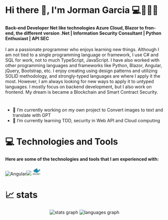 
   
   #       Hi there 👋, I'm Jorman Garcia 💻🏋🏽‍♂️

#### Back-end Developer Net like technologies Azure Cloud, Blazor to fron-end, the different version .Net | Information Security Consultant | Python Enthusiast | API SEC
I am a passionate programmer who enjoys learning new things. Although I am not tied to a single programming language or framework, I use C# and SQL for work, not to much TypeScript, JavaScript. I have also worked with other programming languages and frameworks like Python, Blazor, Angular, jQuery, Bootstrap, etc. I enjoy creating using design patterns and utilizing SOLID methodology, and strongly-typed languages are where I apply it the most. However, I am always looking for new ways to apply it to untyped languages. I mostly focus on backend development, but I also work on frontend. My dream is became a Blockchain and Smart Contract Security.


#
- 🔭 I’m currently working on my own project to Convert images to text and translate with GPT
- 🌱 I’m currently learning TDD, security in Web API and Cloud computing
#
# 💻 Technologies and Tools

#### Here are some of the technologies and tools that I am experienced with:
<img src='https://www.vectorlogo.zone/logos/angular/angular-icon.svg' alt='Angular' height='20'><img src='https://www.vectorlogo.zone/logos/dotnet/dotnet-horizontal.svg' height='20'><img src='https://camo.githubusercontent.com/da2f6301ae95dec2ad59c096d38e28dbd0422db9c7d5a970013a977d267fd3d3/68747470733a2f2f696d672e736869656c64732e696f2f62616467652f507974686f6e2d3337373641423f7374796c653d666c61742d737175617265266c6f676f3d707974686f6e266c6f676f436f6c6f723d7768697465' alt='' height='20'><img src='https://www.vectorlogo.zone/logos/linux/linux-icon.svg' alt='' height='20'><img src='https://www.vectorlogo.zone/logos/mysql/mysql-icon.svg' alt='' height='20'><img src='https://www.vectorlogo.zone/logos/nuget/nuget-icon.svg' alt='' height='20'><img src='https://www.vectorlogo.zone/logos/reactjs/reactjs-icon.svg' alt='' height='20'><img src='https://www.vectorlogo.zone/logos/rabbitmq/rabbitmq-icon.svg' alt='' height='20'>
<img src='https://www.vectorlogo.zone/logos/microsoft_azure/microsoft_azure-icon.svg' alt='' height='25'><img src='https://raw.githubusercontent.com/devicons/devicon/master/icons/docker/docker-original-wordmark.svg' alt='' height='25'>

# 📈 stats 
<div align="center">
  <img src="https://github-readme-stats.vercel.app/api?username=Jorsg&hide_title=false&hide_rank=false&show_icons=true&include_all_commits=true&count_private=true&disable_animations=false&theme=dracula&locale=en&hide_border=false&order=1" height="150" alt="stats graph"  />
  <img src="https://github-readme-stats.vercel.app/api/top-langs?username=Jorsg&locale=en&hide_title=false&layout=compact&card_width=320&langs_count=5&theme=dracula&hide_border=false&order=2" height="150" alt="languages graph"  />
</div>

###








